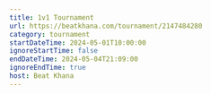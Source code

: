 ```yaml
---
title: 1v1 Tournament
url: https://beatkhana.com/tournament/2147484280
category: tournament
startDateTime: 2024-05-01T10:00:00
ignoreStartTime: false
endDateTime: 2024-05-04T21:09:00
ignoreEndTime: true
host: Beat Khana
---
```

